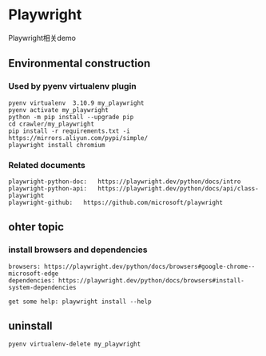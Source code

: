 # Playwright

Playwright相关demo

## Environmental construction

### Used by pyenv virtualenv plugin

    pyenv virtualenv  3.10.9 my_playwright
    pyenv activate my_playwright
    python -m pip install --upgrade pip
    cd crawler/my_playwright
    pip install -r requirements.txt -i https://mirrors.aliyun.com/pypi/simple/
    playwright install chromium

### Related documents

    playwright-python-doc:   https://playwright.dev/python/docs/intro
    playwright-python-api:   https://playwright.dev/python/docs/api/class-playwright
    playwright-github:   https://github.com/microsoft/playwright


## ohter topic


### install browsers and dependencies
    browsers: https://playwright.dev/python/docs/browsers#google-chrome--microsoft-edge
    dependencies: https://playwright.dev/python/docs/browsers#install-system-dependencies

    get some help: playwright install --help

## uninstall

    pyenv virtualenv-delete my_playwright

